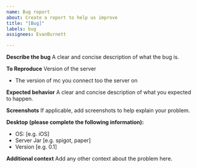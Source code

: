```yaml
---
name: Bug report
about: Create a report to help us improve
title: "[Bug]"
labels: bug
assignees: EvanBurnett

---
```


**Describe the bug**
A clear and concise description of what the bug is.

**To Reproduce**
Version of the server
- The version of mc you connect too the server on

**Expected behavior**
A clear and concise description of what you expected to happen.

**Screenshots**
If applicable, add screenshots to help explain your problem.

**Desktop (please complete the following information):**
 - OS: [e.g. iOS]
 - Server Jar [e.g. spigot, paper]
 - Version [e.g. 0.1]

**Additional context**
Add any other context about the problem here.
